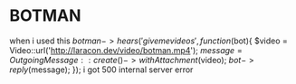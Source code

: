 # BOTMAN
when i used this $botman->hears('give me videos', function($bot){     $video = Video::url('http://laracon.dev/video/botman.mp4');     $message = OutgoingMessage::create()->withAttachment($video);     $bot->reply($message); }); i got 500 internal server error

